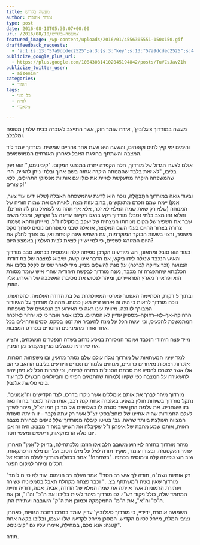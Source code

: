 ```yaml
---
title: מעשה בקדיש
author: נמרוד איזנברג
type: post
date: 2016-08-10T05:30:07+00:00
url: /2016/08/10/מעשה-בקדיש/
featured_image: /wp-content/uploads/2016/01/4556305551-150x150.gif
draftfeedback_requests:
  - 'a:1:{s:13:"57a9dcdec2525";a:3:{s:3:"key";s:13:"57a9dcdec2525";s:4:"time";s:10:"1470749918";s:7:"user_id";s:8:"91501967";}}'
publicize_google_plus_url:
  - https://plus.google.com/108430814102045194842/posts/TuVCsJavZ1h
publicize_twitter_user:
  - aizenimr
categories:
  - הומור
tags:
  - כל מיני
  - לווייה
  - מקאברי

---
```

<span lang="he-IL">מעשה במורדוך ציגלוביץ</span><span lang="en-US">', </span><span lang="he-IL">אזרח שומר חוק</span><span lang="en-US">, </span><span lang="he-IL">אשר התייצב לאזכרה בבית עלמין מטופח ומלבלב</span><span lang="en-US">.</span>

<span lang="he-IL">והימים ימי קיץ לחים וקופחים</span><span lang="en-US">, </span><span lang="he-IL">והשעה היא שעת אחר צהריים שמשית</span><span lang="en-US">. </span><span lang="he-IL">מורדוך עמד ליד המצבה והשתתף בחגיגת האבל כאחרון האזרחים הממושמעים</span><span lang="en-US">.</span>

<span lang="he-IL">אולם לצערו הגדול של מורדוך</span><span lang="en-US">, </span><span lang="he-IL">חלה הקפדה יתרה במנהגי המקום</span><span lang="en-US">. "</span><span lang="he-IL">קיבינימט</span><span lang="en-US">," </span><span lang="he-IL">הוא זעק בליבו</span><span lang="en-US">, "</span><span lang="he-IL">לא זאת בלבד שהמנוחה היקרה אחזה בשם ארוך ובלתי ניתן להגייה</span><span lang="en-US">, </span><span lang="he-IL">הרי שהמשפחה היקרה מתעקשת לאיית את כולו עם אותיות מפסוקי התהילים</span><span lang="en-US">, </span><span lang="he-IL">ללא קיצורים</span><span lang="en-US">!"</span>

<span lang="he-IL">ובעוד גואה במורדוך התַּבְהֲלָה</span><span lang="en-US">, </span><span lang="he-IL">נוכח הוא לדעת שהמשפחה האבלה </span><span lang="en-US">(</span><span lang="he-IL">שלא ידעו עוד צער</span><span lang="en-US">, </span><span lang="he-IL">אמן</span><span lang="en-US">) </span><span lang="he-IL">יימח שמם וזכרם מתעקשים</span><span lang="en-US">, </span><span lang="he-IL">ברוב עזות מצח</span><span lang="en-US">, </span><span lang="he-IL">לאיית גם את שמות הוריה של המנוחה </span><span lang="en-US">(</span><span lang="he-IL">שלא רק שאת שמה המלא לא זכר</span><span lang="en-US">, </span><span lang="he-IL">אלא אף תהה מי לעזאזל נתן לה הורים</span><span lang="en-US">). </span><span lang="he-IL">והלוא זהו מצב בלתי נסבל</span><span lang="en-US">! </span><span lang="he-IL">מורדוך רקע ברגלו רקיעה עדינה על הקרקע</span><span lang="en-US">, </span><span lang="he-IL">ומבלי משים שבר את השפיץ של מקום מנוחתו הניצחית של יעקב בוסקילה ז</span><span lang="en-US">"</span><span lang="he-IL">ל</span><span lang="en-US">, </span><span lang="he-IL">מי ייתן ותהא נשמתו צרורה בצרור החיים בעלי השם המקוצר</span><span lang="en-US">, </span><span lang="he-IL">או אלה שבני משפחתם נוטים לערוך טקס משופר</span><span lang="en-US">, </span><span lang="he-IL">ורצוי בשעות הבוקר המוקדמות</span><span lang="en-US">, </span><span lang="he-IL">עת השמש אינה קופחת ואין גם צורך לחלק את היום המזורגג לשניים</span><span lang="en-US">, </span><span lang="he-IL">כי למי יש זין לצאת לבית העלמין באמצע היום</span><span lang="en-US">?</span>

<span lang="he-IL">בעוד הוא סובל ומתאונן</span><span lang="en-US">, </span><span lang="he-IL">חש מיודעינו הקרבן טפיחה קלה ונימוסית בכתפו</span><span lang="en-US">. </span><span lang="he-IL">סבב מורדוך והאיש הנכבד שנגלה לידו ביקש</span><span lang="en-US">, </span><span lang="he-IL">אם הדבר אינו קשה</span><span lang="en-US">, </span><span lang="he-IL">שיבוא למצבה של בת דודתו הצנועה </span><span lang="en-US">(</span><span lang="he-IL">זכר צדיקה לברכה</span><span lang="en-US">) </span><span lang="he-IL">על מנת להשלים מניין</span><span lang="en-US">. </span><span lang="he-IL">מיד לאחר שסיים לקלל בליבו את הכלבתא שהתפגרה זה מכבר</span><span lang="en-US">, </span><span lang="he-IL">נענה מורדוך לבקשה היהודית שהרי איש שומר מסורת הוא ופראייר מארץ הפראיירים</span><span lang="en-US">, </span><span lang="he-IL">ומיהר לנטוש את מסיבת האשכבה של האירוע אליו הוזמן</span><span lang="en-US">.</span>

<span lang="he-IL">ובתוך </span><span lang="en-US">5 </span><span lang="he-IL">דקות</span><span lang="en-US">, </span><span lang="he-IL">הסתיימה האפטר פארטי המאולתרת של בת הדודה העלומה</span><span lang="en-US">. </span><span lang="he-IL">להפתעתו</span><span lang="en-US">, </span><span lang="he-IL">נוכח מורדוך לראות כי היה זה אירוע זריז מאין כמותו</span><span lang="en-US">. </span><span lang="he-IL">תהה לו מורדוך על האיוורור המבורך לו זכה</span><span lang="en-US">. </span><span lang="he-IL">מזווית עינו ראה כי האירוע רב הנפגעים של משפחתו הרחוקה-אך</span><span lang="en-US">&#8211;</span><span lang="he-IL">לא</span><span lang="en-US">&#8211;</span><span lang="he-IL">רחוקה</span><span lang="en-US">&#8211;</span><span lang="he-IL">מספיק עדיין לא הסתיים</span><span lang="en-US">. </span><span lang="he-IL">בלבו אמר אומר כי לא יחזור לאזכרה המתמשכת להכעיס</span><span lang="en-US">, </span><span lang="he-IL">וכי יעשה הכל על מנת להעביר את זמנו בסקס</span><span lang="en-US">, </span><span lang="he-IL">סמים ותהילים בכל אחד ואחד מהמניינים החסרים בפרדס המצבות</span><span lang="en-US">.</span>

<span lang="he-IL">מייד פצח היהודי הנכבד ושומר המסורת במסע נרחב בשדה הנפטרים הנשכחים</span><span lang="en-US">, </span><span lang="he-IL">והציע את שירותיו כמשלים מניין מקצועי מן המניין</span><span lang="en-US">.</span>

<span lang="he-IL">לנגד עיניו המשתאות של מורדוך נגלה עולם שלם נסתר מהעין</span><span lang="en-US">, </span><span lang="he-IL">ובו משפחות חסרות</span><span lang="en-US">, </span><span lang="he-IL">אזכרות רצופות מאחרים כרוניים</span><span lang="en-US">, </span><span lang="he-IL">מנוחים גלמודים ונכדים היודעים בליבם הדואב כי הם אלו אשר יצטרכו להסיע את סבתם הסנילית בחזרה לביתה</span><span lang="en-US">, </span><span lang="he-IL">וכי למרות הכל לא ניתן יהיה להשאירה על המצבה כפי שקיוו </span><span lang="en-US">(</span><span lang="he-IL">למרות שהתנאים הפיזיים והביולוגים הבשילו לכך עוד בימי פלישת אלנבי</span><span lang="en-US">).</span>

<span lang="he-IL">מורדוך מיהר לברך את אותם אומללים אשר ניקרו בדרכו</span><span lang="en-US">. </span><span lang="he-IL">לצד הקדישים וה</span><span lang="en-US">"</span><span lang="en-US">אָמֵנים", </span><span lang="he-IL">נתקל מורדוך בשיחות חולין בשפע</span><span lang="en-US">. </span><span lang="he-IL">באזכרה אחת קנה רכב</span><span lang="en-US">, </span><span lang="he-IL">אותו מיהר למכור ברווח נאה בזו שאחריה</span><span lang="en-US">. </span><span lang="he-IL">את עלמת החן אשר סטרה לו בשלושים של מר בן חמו זצ</span><span lang="en-US">"</span><span lang="he-IL">ל</span><span lang="en-US">, </span><span lang="he-IL">מיהר לשדך לעלם החמודות שהיה אחיינו של פוחצ</span><span lang="en-US">'</span><span lang="he-IL">בסקי זצ</span><span lang="en-US">"</span><span lang="he-IL">ל אשר רק עתה נקבר – זו הייתה סעודת המצווה העולצת ביותר שראה</span><span lang="en-US">. </span><span lang="he-IL">גב</span><span lang="en-US">' </span><span lang="he-IL">בטיטו קיבלה ממורדוך שלל טיפים לבחירת מצבה ראויה</span><span lang="en-US">, </span><span lang="he-IL">אותם שמע מהבת של איפרגן ז</span><span lang="en-US">"</span><span lang="he-IL">ל שקיבלה את השיש במחיר מבצע</span><span lang="en-US">. </span><span lang="he-IL">היה זה אכן יום מלא הרפתקאות</span><span lang="en-US">, </span><span lang="he-IL">ריגושים ומעשי חסד</span><span lang="en-US">.</span>

<span lang="he-IL">מיהר מורדוך בחזרה לאירוע משובב הלב אלו הוזמן מלכתחילה</span><span lang="en-US">, </span><span lang="he-IL">בדיוק ל</span><span lang="en-US">"</span><span lang="en-US">אָמֵן" </span><span lang="he-IL">האחרון עתיר האקסטזה</span><span lang="en-US">. </span><span lang="he-IL">ובעודו עומד</span><span lang="en-US">, </span><span lang="he-IL">מוקיר תודה לאל על מזלו הטוב ועל יום מלא הרפתקאות</span><span lang="en-US">, </span><span lang="he-IL">שוב חש טפיחה קלה ונימוסית בכתפו</span><span lang="en-US">. "</span><span lang="he-IL">בשמחה</span><span lang="en-US">!" </span><span lang="he-IL">אמר בצהלה מורדוך לעלם הנחבא אל הכלים ומיהר למקום הפגר</span><span lang="en-US">.</span>

<span lang="en-US">"</span><span lang="he-IL">רק אותיות נשמ</span><span lang="en-US">"</span><span lang="he-IL">ה</span><span lang="en-US">, </span><span lang="he-IL">תודה לך איש רב חסד</span><span lang="en-US">!" </span><span lang="he-IL">אמר העלם רב הנימוס</span><span lang="en-US">. </span><span lang="he-IL">עוד לא סיים לומר מורדוך שאין בעיה ו</span><span lang="en-US">"</span><span lang="he-IL">משתתף בצ…</span><span lang="en-US">" </span><span lang="he-IL">וכבר פצחה מקהלת האבל בסמפוניה עשירה ועתירת הרמוניות אשר אייתה את שמה המלא של הדודה</span><span lang="en-US">, </span><span lang="he-IL">אביה</span><span lang="en-US">, </span><span lang="he-IL">אמה</span><span lang="en-US">, </span><span lang="he-IL">דודיה וחיית המחמד שלה</span><span lang="en-US">, </span><span lang="he-IL">כולל ניקוד רש</span><span lang="en-US">"</span><span lang="he-IL">י</span><span lang="en-US">. </span><span lang="he-IL">גם מורדוך מיהר לאיית בליבו</span><span lang="en-US">: </span><span lang="he-IL">את ה</span><span lang="en-US">"</span><span lang="he-IL">כ</span><span lang="en-US">" </span><span lang="he-IL">וה</span><span lang="en-US">"</span><span lang="he-IL">ו</span><span lang="en-US">", </span><span lang="he-IL">וכן את ה</span><span lang="en-US">"</span><span lang="he-IL">ס</span><span lang="en-US">" </span><span lang="he-IL">וה</span><span lang="en-US">"</span><span lang="he-IL">א</span><span lang="en-US">", </span><span lang="he-IL">את ה</span><span lang="en-US">"</span><span lang="he-IL">מ</span><span lang="en-US">" </span><span lang="he-IL">החמקמקה וכמובן את ה</span><span lang="en-US">"</span><span lang="he-IL">ק</span><span lang="en-US">" </span><span lang="he-IL">השובבה ועתירת החן</span><span lang="en-US">.</span>

<span lang="he-IL">השמועה אומרת</span><span lang="en-US">, </span><span lang="he-IL">ידידיי</span><span lang="en-US">, </span><span lang="he-IL">כי מורדוך סיגלוביץ</span><span lang="en-US">' </span><span lang="he-IL">עדיין עומד במרכז רחבת הגוויות</span><span lang="en-US">, </span><span lang="he-IL">כאחרון נציבי המלח</span><span lang="en-US">, </span><span lang="he-IL">מייחל לסיום הקדיש</span><span lang="en-US">. </span><span lang="he-IL">המסכן מייחל לקדישו שלו</span><span lang="en-US">&#8211;</span><span lang="he-IL">עצמו</span><span lang="en-US">, </span><span lang="he-IL">ובליבו בקשה אחת קטנה</span><span lang="en-US">: </span><span lang="he-IL">אנא מכם</span><span lang="en-US">, </span><span lang="he-IL">במחילה</span><span lang="en-US">, </span><span lang="he-IL">אימרו עליו גם </span><span lang="en-US">"</span><span lang="he-IL">קיבינימט</span><span lang="en-US">".</span>

<span lang="he-IL">תודה</span><span lang="en-US">.</span>